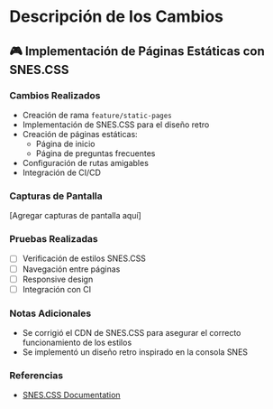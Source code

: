 # Descripción de los Cambios

## 🎮 Implementación de Páginas Estáticas con SNES.CSS

### Cambios Realizados

- Creación de rama `feature/static-pages`
- Implementación de SNES.CSS para el diseño retro
- Creación de páginas estáticas:
  - Página de inicio
  - Página de preguntas frecuentes
- Configuración de rutas amigables
- Integración de CI/CD

### Capturas de Pantalla

[Agregar capturas de pantalla aquí]

### Pruebas Realizadas

- [ ] Verificación de estilos SNES.CSS
- [ ] Navegación entre páginas
- [ ] Responsive design
- [ ] Integración con CI

### Notas Adicionales

- Se corrigió el CDN de SNES.CSS para asegurar el correcto funcionamiento de los estilos
- Se implementó un diseño retro inspirado en la consola SNES

### Referencias

- [SNES.CSS Documentation](https://snes-css.sadlative.com/)
